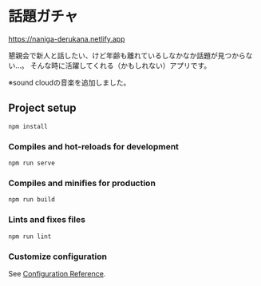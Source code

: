 # 話題ガチャ

https://naniga-derukana.netlify.app

懇親会で新人と話したい、けど年齢も離れているしなかなか話題が見つからない…。 
そんな時に活躍してくれる（かもしれない）アプリです。

※sound cloudの音楽を追加しました。

## Project setup
```
npm install
```

### Compiles and hot-reloads for development
```
npm run serve
```

### Compiles and minifies for production
```
npm run build
```

### Lints and fixes files
```
npm run lint
```

### Customize configuration
See [Configuration Reference](https://cli.vuejs.org/config/).
